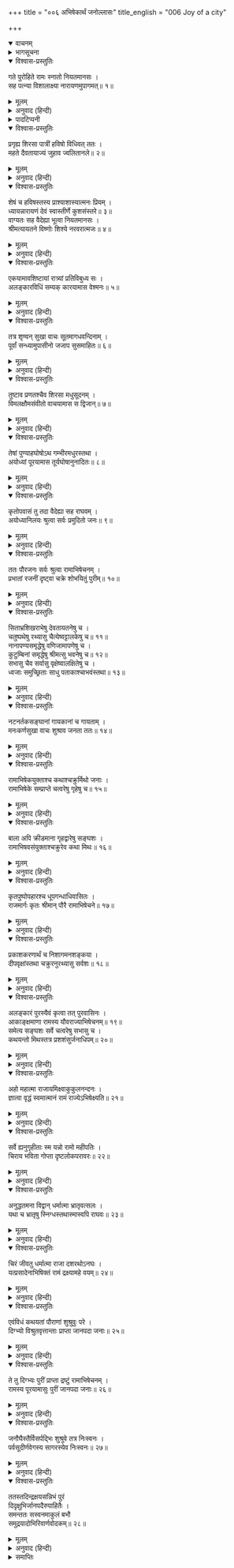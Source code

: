 +++
title = "००६ अभिषेकार्थं जनोल्लासः"
title_english = "006 Joy of a city"

+++
<details open><summary>वाचनम्</summary>
<div caption="श्रीराम-हरिसीताराममूर्ति-घनपाठिभ्यां वचनम्" class="audioEmbed" src="https://archive.org/download/Ramayana-recitation-Sriram-harisItArAmamUrti-Ghanapaati-v2/Kanda_2/Kanda_2_AYK-006-Abhishekaartham_Janollasaha.mp3"></div>
</details>

<details><summary>भागसूचना</summary>

6. सीतासहित श्रीरामका नियमपरायण होना, हर्षमें भरे पुरवासियोंद्वारा नगरकी सजावट, राजाके प्रति कृतज्ञता प्रकट करना तथा अयोध्यापुरीमें जनपदवासी मनुष्योंकी भीड़का एकत्र होना
</details>

<details open><summary>विश्वास-प्रस्तुतिः</summary>

गते पुरोहिते रामः स्नातो नियतमानसः ।  
सह पत्न्या विशालाक्ष्या नारायणमुपागमत्॥ १॥
</details>

<details><summary>मूलम्</summary>

गते पुरोहिते रामः स्नातो नियतमानसः ।  
सह पत्न्या विशालाक्ष्या नारायणमुपागमत्॥ १॥
</details>

<details><summary>अनुवाद (हिन्दी)</summary>

पुरोहितजीके चले जानेपर मनको संयममें रखनेवाले श्रीरामने स्नान करके अपनी विशाललोचना पत्नीके साथ श्रीनारायणकी* उपासना आरम्भ की॥ १॥
</details>

<details><summary>पादटिप्पनी</summary>

* ऐसा माना जाता है कि यहाँ नारायण शब्दसे श्रीरङ्गनाथजीकी वह अर्चा-मूर्ति अभिप्रेत है; जो कि पूर्वजोंके समयसे ही दीर्घकालतक अयोध्यामें उपास्य देवताके रूपमें रही । बादमें श्रीरामजीने वह मूर्ति विभीषणको दे दी थी, जिससे वह वर्तमान श्रीरंगक्षेत्रमें पहुँची । इसकी विस्तृत कथा पद्मपुराणमें है ।
</details>

<details open><summary>विश्वास-प्रस्तुतिः</summary>

प्रगृह्य शिरसा पात्रीं हविषो विधिवत् ततः ।  
महते दैवतायाज्यं जुहाव ज्वलितानले॥ २॥
</details>

<details><summary>मूलम्</summary>

प्रगृह्य शिरसा पात्रीं हविषो विधिवत् ततः ।  
महते दैवतायाज्यं जुहाव ज्वलितानले॥ २॥
</details>

<details><summary>अनुवाद (हिन्दी)</summary>

उन्होंने हविष्य-पात्रको सिर झुकाकर नमस्कार किया और प्रज्वलित अग्निमें महान् देवता (शेषशायी नारायण) की प्रसन्नताके लिये विधिपूर्वक उस हविष्यकी आहुति दी॥ २॥
</details>

<details open><summary>विश्वास-प्रस्तुतिः</summary>

शेषं च हविषस्तस्य प्राश्याशास्यात्मनः प्रियम् ।  
ध्यायन्नारायणं देवं स्वास्तीर्णे कुशसंस्तरे॥ ३॥  
वाग्यतः सह वैदेह्या भूत्वा नियतमानसः ।  
श्रीमत्यायतने विष्णोः शिश्ये नरवरात्मजः॥ ४॥
</details>

<details><summary>मूलम्</summary>

शेषं च हविषस्तस्य प्राश्याशास्यात्मनः प्रियम् ।  
ध्यायन्नारायणं देवं स्वास्तीर्णे कुशसंस्तरे॥ ३॥  
वाग्यतः सह वैदेह्या भूत्वा नियतमानसः ।  
श्रीमत्यायतने विष्णोः शिश्ये नरवरात्मजः॥ ४॥
</details>

<details><summary>अनुवाद (हिन्दी)</summary>

तत्पश्चात् अपने प्रिय मनोरथकी सिद्धिका संकल्प लेकर उन्होंने उस यज्ञशेष हविष्यका भक्षण किया और मनको संयममें रखकर मौन हो वे राजकुमार श्रीराम विदेहनन्दिनी सीताके साथ भगवान् विष्णुके सुन्दर मन्दिरमें श्रीनारायण देवका ध्यान करते हुए वहाँ अच्छी तरह बिछी हुई कुशकी चटाईपर सोये॥ ३-४॥
</details>

<details open><summary>विश्वास-प्रस्तुतिः</summary>

एकयामावशिष्टायां रात्र्यां प्रतिविबुध्य सः ।  
अलङ्कारविधिं सम्यक् कारयामास वेश्मनः॥ ५॥
</details>

<details><summary>मूलम्</summary>

एकयामावशिष्टायां रात्र्यां प्रतिविबुध्य सः ।  
अलङ्कारविधिं सम्यक् कारयामास वेश्मनः॥ ५॥
</details>

<details><summary>अनुवाद (हिन्दी)</summary>

जब तीन पहर बीतकर एक ही पहर रात शेष रह गयी, तब वे शयनसे उठ बैठे । उस समय उन्होंने सभामण्डपको सजानेके लिये सेवकोंको आज्ञा दी॥ ५॥
</details>

<details open><summary>विश्वास-प्रस्तुतिः</summary>

तत्र शृण्वन् सुखा वाचः सूतमागधवन्दिनाम् ।  
पूर्वां सन्ध्यामुपासीनो जजाप सुसमाहितः॥ ६॥
</details>

<details><summary>मूलम्</summary>

तत्र शृण्वन् सुखा वाचः सूतमागधवन्दिनाम् ।  
पूर्वां सन्ध्यामुपासीनो जजाप सुसमाहितः॥ ६॥
</details>

<details><summary>अनुवाद (हिन्दी)</summary>

वहाँ सूत, मागध और बंदियोंकी श्रवणसुखद वाणी सुनते हुए श्रीरामने प्रातःकालिक संध्योपासना की; फिर एकाग्रचित्त होकर वे जप करने लगे॥ ६॥
</details>

<details open><summary>विश्वास-प्रस्तुतिः</summary>

तुष्टाव प्रणतश्चैव शिरसा मधुसूदनम् ।  
विमलक्षौमसंवीतो वाचयामास स द्विजान्॥ ७॥
</details>

<details><summary>मूलम्</summary>

तुष्टाव प्रणतश्चैव शिरसा मधुसूदनम् ।  
विमलक्षौमसंवीतो वाचयामास स द्विजान्॥ ७॥
</details>

<details><summary>अनुवाद (हिन्दी)</summary>

तदनन्तर रेशमी वस्त्र धारण किये हुए श्रीरामने मस्तक झुकाकर भगवान् मधुसूदनको प्रणाम और उनका स्तवन किया; इसके बाद ब्राह्मणोंसे स्वस्तिवाचन कराया॥ ७॥
</details>

<details open><summary>विश्वास-प्रस्तुतिः</summary>

तेषां पुण्याहघोषोऽथ गम्भीरमधुरस्तथा ।  
अयोध्यां पूरयामास तूर्यघोषानुनादितः॥ ८॥
</details>

<details><summary>मूलम्</summary>

तेषां पुण्याहघोषोऽथ गम्भीरमधुरस्तथा ।  
अयोध्यां पूरयामास तूर्यघोषानुनादितः॥ ८॥
</details>

<details><summary>अनुवाद (हिन्दी)</summary>

उन ब्राह्मणोंका पुण्याहवाचनसम्बन्धी गम्भीर एवं मधुर घोष नाना प्रकारके वाद्योंकी ध्वनिसे व्याप्त होकर सारी अयोध्यापुरीमें फैल गया॥ ८॥
</details>

<details open><summary>विश्वास-प्रस्तुतिः</summary>

कृतोपवासं तु तदा वैदेह्या सह राघवम् ।  
अयोध्यानिलयः श्रुत्वा सर्वः प्रमुदितो जनः॥ ९॥
</details>

<details><summary>मूलम्</summary>

कृतोपवासं तु तदा वैदेह्या सह राघवम् ।  
अयोध्यानिलयः श्रुत्वा सर्वः प्रमुदितो जनः॥ ९॥
</details>

<details><summary>अनुवाद (हिन्दी)</summary>

उस समय अयोध्यावासी मनुष्योंने जब यह सुना कि श्रीरामचन्द्रजीने सीताके साथ उपवास-व्रत आरम्भ कर दिया है, तब उन सबको बड़ी प्रसन्नता हुई॥ ९॥
</details>

<details open><summary>विश्वास-प्रस्तुतिः</summary>

ततः पौरजनः सर्वः श्रुत्वा रामाभिषेचनम् ।  
प्रभातां रजनीं दृष्ट्वा चक्रे शोभयितुं पुरीम्॥ १०॥
</details>

<details><summary>मूलम्</summary>

ततः पौरजनः सर्वः श्रुत्वा रामाभिषेचनम् ।  
प्रभातां रजनीं दृष्ट्वा चक्रे शोभयितुं पुरीम्॥ १०॥
</details>

<details><summary>अनुवाद (हिन्दी)</summary>

सबेरा होनेपर श्रीरामके राज्याभिषेकका समाचार सुनकर समस्त पुरवासी अयोध्यापुरीको सजानेमें लग गये॥ १०॥
</details>

<details open><summary>विश्वास-प्रस्तुतिः</summary>

सिताभ्रशिखराभेषु देवतायतनेषु च ।  
चतुष्पथेषु रथ्यासु चैत्येष्वट्टालकेषु च॥ ११॥  
नानापण्यसमृद्धेषु वणिजामापणेषु च ।  
कुटुम्बिनां समृद्धेषु श्रीमत्सु भवनेषु च॥ १२॥  
सभासु चैव सर्वासु वृक्षेष्वालक्षितेषु च ।  
ध्वजाः समुच्छ्रिताः साधु पताकाश्चाभवंस्तथा॥ १३॥
</details>

<details><summary>मूलम्</summary>

सिताभ्रशिखराभेषु देवतायतनेषु च ।  
चतुष्पथेषु रथ्यासु चैत्येष्वट्टालकेषु च॥ ११॥  
नानापण्यसमृद्धेषु वणिजामापणेषु च ।  
कुटुम्बिनां समृद्धेषु श्रीमत्सु भवनेषु च॥ १२॥  
सभासु चैव सर्वासु वृक्षेष्वालक्षितेषु च ।  
ध्वजाः समुच्छ्रिताः साधु पताकाश्चाभवंस्तथा॥ १३॥
</details>

<details><summary>अनुवाद (हिन्दी)</summary>

जिनके शिखरोंपर श्वेत बादल विश्राम करते हैं, उन पर्वतोंके समान गगनचुम्बी देवमन्दिरों, चौराहों, गलियों, देववृक्षों, समस्त सभाओं, अट्टालिकाओं, नाना प्रकारकी बेचनेयोग्य वस्तुओंसे भरी हुई व्यापारियोंकी बड़ी-बड़ी दूकानों तथा कुटुम्बी गृहस्थोंके सुन्दर समृद्धिशाली भवनोंमें और दूरसे दिखायी देनेवाले वृक्षोंपर भी ऊँची ध्वजाएँ लगायी गयीं और उनमें पताकाएँ फहरायी गयीं॥ ११—१३॥
</details>

<details open><summary>विश्वास-प्रस्तुतिः</summary>

नटनर्तकसङ्घानां गायकानां च गायताम् ।  
मनःकर्णसुखा वाचः शुश्राव जनता ततः॥ १४॥
</details>

<details><summary>मूलम्</summary>

नटनर्तकसङ्घानां गायकानां च गायताम् ।  
मनःकर्णसुखा वाचः शुश्राव जनता ततः॥ १४॥
</details>

<details><summary>अनुवाद (हिन्दी)</summary>

उस समय वहाँकी जनता सब ओर नटों और नर्तकोंके समूहों तथा गानेवाले गायकोंकी मन और कानोंको सुख देनेवाली वाणी सुनती थी॥ १४॥
</details>

<details open><summary>विश्वास-प्रस्तुतिः</summary>

रामाभिषेकयुक्ताश्च कथाश्चक्रुर्मिथो जनाः ।  
रामाभिषेके सम्प्राप्ते चत्वरेषु गृहेषु च॥ १५॥
</details>

<details><summary>मूलम्</summary>

रामाभिषेकयुक्ताश्च कथाश्चक्रुर्मिथो जनाः ।  
रामाभिषेके सम्प्राप्ते चत्वरेषु गृहेषु च॥ १५॥
</details>

<details><summary>अनुवाद (हिन्दी)</summary>

श्रीरामके राज्याभिषेकका शुभ अवसर प्राप्त होनेपर प्रायः सब लोग चौराहोंपर और घरोंमें भी आपसमें श्रीरामके राज्याभिषेककी ही चर्चा करते थे॥ १५॥
</details>

<details open><summary>विश्वास-प्रस्तुतिः</summary>

बाला अपि क्रीडमाना गृहद्वारेषु सङ्घशः ।  
रामाभिषवसंयुक्ताश्चक्रुरेव कथा मिथः॥ १६॥
</details>

<details><summary>मूलम्</summary>

बाला अपि क्रीडमाना गृहद्वारेषु सङ्घशः ।  
रामाभिषवसंयुक्ताश्चक्रुरेव कथा मिथः॥ १६॥
</details>

<details><summary>अनुवाद (हिन्दी)</summary>

घरोंके दरवाजोंपर खेलते हुए झुंड-के-झुंड बालक भी आपसमें श्रीरामके राज्याभिषेककी ही बातें करते थे॥ १६॥
</details>

<details open><summary>विश्वास-प्रस्तुतिः</summary>

कृतपुष्पोपहारश्च धूपगन्धाधिवासितः ।  
राजमार्गः कृतः श्रीमान् पौरै रामाभिषेचने॥ १७॥
</details>

<details><summary>मूलम्</summary>

कृतपुष्पोपहारश्च धूपगन्धाधिवासितः ।  
राजमार्गः कृतः श्रीमान् पौरै रामाभिषेचने॥ १७॥
</details>

<details><summary>अनुवाद (हिन्दी)</summary>

पुरवासियोंने श्रीरामके राज्याभिषेकके समय राजमार्गपर फूलोंकी भेंट चढ़ाकर वहाँ सब ओर धूपकी सुगन्ध फैला दी; ऐसा करके उन्होंने राजमार्गको बहुत सुन्दर बना दिया॥ १७॥
</details>

<details open><summary>विश्वास-प्रस्तुतिः</summary>

प्रकाशकरणार्थं च निशागमनशङ्कया ।  
दीपवृक्षांस्तथा चक्रुरनुरथ्यासु सर्वशः॥ १८॥
</details>

<details><summary>मूलम्</summary>

प्रकाशकरणार्थं च निशागमनशङ्कया ।  
दीपवृक्षांस्तथा चक्रुरनुरथ्यासु सर्वशः॥ १८॥
</details>

<details><summary>अनुवाद (हिन्दी)</summary>

राज्याभिषेक होते-होते रात हो जानेकी आशङ्कासे प्रकाशकी व्यवस्था करनेके लिये पुरवासियोंने सब ओर सड़कोंके दोनों तरफ वृक्षकी भाँति अनेक शाखाओंसे युक्त दीपस्तम्भ खड़े कर दिये॥ १८॥
</details>

<details open><summary>विश्वास-प्रस्तुतिः</summary>

अलङ्कारं पुरस्यैवं कृत्वा तत् पुरवासिनः ।  
आकाङ्क्षमाणा रामस्य यौवराज्याभिषेचनम्॥ १९॥  
समेत्य सङ्घशः सर्वे चत्वरेषु सभासु च ।  
कथयन्तो मिथस्तत्र प्रशशंसुर्जनाधिपम्॥ २०॥
</details>

<details><summary>मूलम्</summary>

अलङ्कारं पुरस्यैवं कृत्वा तत् पुरवासिनः ।  
आकाङ्क्षमाणा रामस्य यौवराज्याभिषेचनम्॥ १९॥  
समेत्य सङ्घशः सर्वे चत्वरेषु सभासु च ।  
कथयन्तो मिथस्तत्र प्रशशंसुर्जनाधिपम्॥ २०॥
</details>

<details><summary>अनुवाद (हिन्दी)</summary>

इस प्रकार नगरको सजाकर श्रीरामके युवराजपदपर अभिषेककी अभिलाषा रखनेवाले समस्त पुरवासी चौराहों और सभाओंमें झुंड-के-झुंड एकत्र हो वहाँ परस्पर बातें करते हुए महाराज दशरथकी प्रशंसा करने लगे—॥
</details>

<details open><summary>विश्वास-प्रस्तुतिः</summary>

अहो महात्मा राजायमिक्ष्वाकुकुलनन्दनः ।  
ज्ञात्वा वृद्धं स्वमात्मानं रामं राज्येऽभिषेक्ष्यति॥ २१॥
</details>

<details><summary>मूलम्</summary>

अहो महात्मा राजायमिक्ष्वाकुकुलनन्दनः ।  
ज्ञात्वा वृद्धं स्वमात्मानं रामं राज्येऽभिषेक्ष्यति॥ २१॥
</details>

<details><summary>अनुवाद (हिन्दी)</summary>

‘अहो! इक्ष्वाकुकुलको आनन्दित करनेवाले ये राजा दशरथ बड़े महात्मा हैं, जो कि अपने-आपको बूढ़ा हुआ जानकर श्रीरामका राज्याभिषेक करने जा रहे हैं॥
</details>

<details open><summary>विश्वास-प्रस्तुतिः</summary>

सर्वे ह्यनुगृहीताः स्म यन्नो रामो महीपतिः ।  
चिराय भविता गोप्ता दृष्टलोकपरावरः॥ २२॥
</details>

<details><summary>मूलम्</summary>

सर्वे ह्यनुगृहीताः स्म यन्नो रामो महीपतिः ।  
चिराय भविता गोप्ता दृष्टलोकपरावरः॥ २२॥
</details>

<details><summary>अनुवाद (हिन्दी)</summary>

‘भगवान् का हम सब लोगोंपर बड़ा अनुग्रह है कि श्रीरामचन्द्रजी हमारे राजा होंगे और चिरकालतक हमारी रक्षा करते रहेंगे; क्योंकि वे समस्त लोकोंके निवासियोंमें जो भलाई या बुराई है, उसे अच्छी तरह देख चुके हैं॥
</details>

<details open><summary>विश्वास-प्रस्तुतिः</summary>

अनुद्धतमना विद्वान् धर्मात्मा भ्रातृवत्सलः ।  
यथा च भ्रातृषु स्निग्धस्तथास्मास्वपि राघवः॥ २३॥
</details>

<details><summary>मूलम्</summary>

अनुद्धतमना विद्वान् धर्मात्मा भ्रातृवत्सलः ।  
यथा च भ्रातृषु स्निग्धस्तथास्मास्वपि राघवः॥ २३॥
</details>

<details><summary>अनुवाद (हिन्दी)</summary>

‘श्रीरामका मन कभी उद्धत नहीं होता । वे विद्वान्, धर्मात्मा और अपने भाइयोंपर स्नेह रखनेवाले हैं । उनका अपने भाइयोंपर जैसा स्नेह है, वैसा ही हमलोगोंपर भी है॥
</details>

<details open><summary>विश्वास-प्रस्तुतिः</summary>

चिरं जीवतु धर्मात्मा राजा दशरथोऽनघः ।  
यत्प्रसादेनाभिषिक्तं रामं द्रक्ष्यामहे वयम्॥ २४॥
</details>

<details><summary>मूलम्</summary>

चिरं जीवतु धर्मात्मा राजा दशरथोऽनघः ।  
यत्प्रसादेनाभिषिक्तं रामं द्रक्ष्यामहे वयम्॥ २४॥
</details>

<details><summary>अनुवाद (हिन्दी)</summary>

‘धर्मात्मा एवं निष्पाप राजा दशरथ चिरकालतक जीवित रहें, जिनके प्रसादसे हमें श्रीरामके राज्याभिषेकका दर्शन सुलभ होगा’॥ २४॥
</details>

<details open><summary>विश्वास-प्रस्तुतिः</summary>

एवंविधं कथयतां पौराणां शुश्रुवुः परे ।  
दिग्भ्यो विश्रुतवृत्तान्ताः प्राप्ता जानपदा जनाः॥ २५॥
</details>

<details><summary>मूलम्</summary>

एवंविधं कथयतां पौराणां शुश्रुवुः परे ।  
दिग्भ्यो विश्रुतवृत्तान्ताः प्राप्ता जानपदा जनाः॥ २५॥
</details>

<details><summary>अनुवाद (हिन्दी)</summary>

अभिषेकका वृत्तान्त सुनकर नाना दिशाओंसे उस जनपदके लोग भी वहाँ पहुँचे थे, उन्होंने उपर्युक्त बातें कहनेवाले पुरवासियोंकी सभी बातें सुनीं॥ २५॥
</details>

<details open><summary>विश्वास-प्रस्तुतिः</summary>

ते तु दिग्भ्यः पुरीं प्राप्ता द्रष्टुं रामाभिषेचनम् ।  
रामस्य पूरयामासुः पुरीं जानपदा जनाः॥ २६॥
</details>

<details><summary>मूलम्</summary>

ते तु दिग्भ्यः पुरीं प्राप्ता द्रष्टुं रामाभिषेचनम् ।  
रामस्य पूरयामासुः पुरीं जानपदा जनाः॥ २६॥
</details>

<details><summary>अनुवाद (हिन्दी)</summary>

वे सब-के-सब श्रीरामका राज्याभिषेक देखनेके लिये अनेक दिशाओंसे अयोध्यापुरीमें आये थे । उन जनपद निवासी मनुष्योंने श्रीरामपुरीको अपनी उपस्थितिसे भर दिया था॥ २६॥
</details>

<details open><summary>विश्वास-प्रस्तुतिः</summary>

जनौघैस्तैर्विसर्पद्भिः शुश्रुवे तत्र निःस्वनः ।  
पर्वसूदीर्णवेगस्य सागरस्येव निःस्वनः॥ २७॥
</details>

<details><summary>मूलम्</summary>

जनौघैस्तैर्विसर्पद्भिः शुश्रुवे तत्र निःस्वनः ।  
पर्वसूदीर्णवेगस्य सागरस्येव निःस्वनः॥ २७॥
</details>

<details><summary>अनुवाद (हिन्दी)</summary>

वहाँ मनुष्योंकी भीड़-भाड़ बढ़नेसे जो जनरव सुनायी देता था, वह पर्वोंके दिन बढ़े हुए वेगवाले महासागरकी गर्जनाके समान जान पड़ता था॥ २७॥
</details>

<details open><summary>विश्वास-प्रस्तुतिः</summary>

ततस्तदिन्द्रक्षयसन्निभं पुरं  
दिदृक्षुभिर्जानपदैरुपाहितैः ।  
समन्ततः सस्वनमाकुलं बभौ  
समुद्रयादोभिरिवार्णवोदकम्॥ २८॥
</details>

<details><summary>मूलम्</summary>

ततस्तदिन्द्रक्षयसन्निभं पुरं  
दिदृक्षुभिर्जानपदैरुपाहितैः ।  
समन्ततः सस्वनमाकुलं बभौ  
समुद्रयादोभिरिवार्णवोदकम्॥ २८॥
</details>

<details><summary>अनुवाद (हिन्दी)</summary>

उस समय श्रीरामके अभिषेकका उत्सव देखनेके लिये पधारे हुए जनपदवासी मनुष्योंद्वारा सब ओरसे भरा हुआ वह इन्द्रपुरीके समान नगर अत्यन्त कोलाहलपूर्ण होनेके कारण मकर, नक्र, तिमिङ्गल आदि विशाल जल-जन्तुओंसे परिपूर्ण महासागरके समान प्रतीत होता था॥ २८॥
</details>

<details><summary>समाप्तिः</summary>

इत्यार्षे श्रीमद्रामायणे वाल्मीकीये आदिकाव्येऽयोध्याकाण्डे षष्ठः सर्गः॥ ६॥  
इस प्रकार श्रीवाल्मीकिनिर्मित आर्षरामायण आदिकाव्यके अयोध्याकाण्डमें छठा सर्ग पूरा हुआ॥ ६॥
</details>

